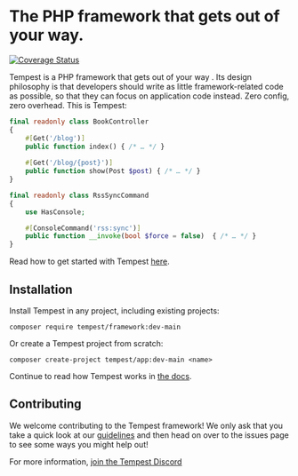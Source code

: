 # The PHP framework that gets out of your way.
[![Coverage Status](https://coveralls.io/repos/github/tempestphp/tempest-framework/badge.svg?branch=main)](https://coveralls.io/github/tempestphp/tempest-framework?branch=main)

Tempest is a PHP framework that gets out of your way . Its design philosophy is that developers should write as little framework-related code as possible, so that they can focus on application code instead. Zero config, zero overhead. This is Tempest:

```php
final readonly class BookController
{
    #[Get('/blog')]
    public function index() { /* … */ }
    
    #[Get('/blog/{post}')]
    public function show(Post $post) { /* … */ }
}

final readonly class RssSyncCommand
{
    use HasConsole;

    #[ConsoleCommand('rss:sync')]
    public function __invoke(bool $force = false)  { /* … */ }
}
```

Read how to get started with Tempest [here](https://tempest.stitcher.io).

## Installation

Install Tempest in any project, including existing projects:

```
composer require tempest/framework:dev-main
```

Or create a Tempest project from scratch:

```
composer create-project tempest/app:dev-main <name>
```

Continue to read how Tempest works in [the docs](https://tempest.stitcher.io).

## Contributing
We welcome contributing to the Tempest framework! We only ask that you take a quick look at our [guidelines](.github/CONTRIBUTING.md) and then head on over to the issues page to see some ways you might help out!

For more information, [join the Tempest Discord](https://discord.gg/pPhpTGUMPQ)
